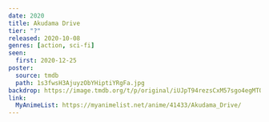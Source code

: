 ```yaml
---
date: 2020
title: Akudama Drive
tier: "?"
released: 2020-10-08
genres: [action, sci-fi]
seen:
  first: 2020-12-25
poster:
  source: tmdb
  path: 1s3fwsH3AjuyzObYHiptiYRgFa.jpg
backdrop: https://image.tmdb.org/t/p/original/iUJpT94rezsCxM57sgo4egMTOyz.jpg
link:
  MyAnimeList: https://myanimelist.net/anime/41433/Akudama_Drive/
---
```

